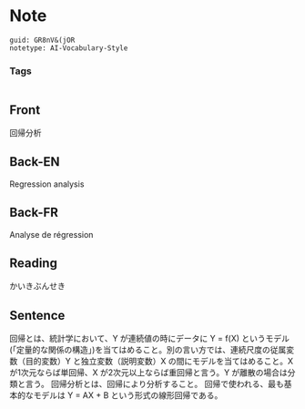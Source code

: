 # Note
```
guid: GR8nV&(jOR
notetype: AI-Vocabulary-Style
```

### Tags
```
```

## Front
回帰分析

## Back-EN
Regression analysis

## Back-FR
Analyse de régression

## Reading
かいきぶんせき

## Sentence
回帰とは、統計学において、Y が連続値の時にデータに Y = f(X) というモデル(「定量的な関係の構造」)を当てはめること。別の言い方では、連続尺度の従属変数（目的変数）Y と独立変数（説明変数）X の間にモデルを当てはめること。X が1次元ならば単回帰、X が2次元以上ならば重回帰と言う。Y が離散の場合は分類と言う。 回帰分析とは、回帰により分析すること。 回帰で使われる、最も基本的なモデルは Y = AX + B という形式の線形回帰である。
